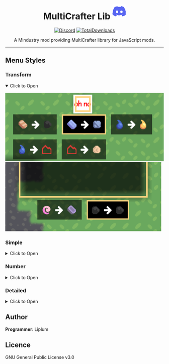 <div align="center">

# MultiCrafter Lib [![Discord](GFX/Discord.png)](https://discord.gg/PDwyxM3waw)

[![Discord](https://img.shields.io/discord/937228972041842718?color=%23529b69&label=Discord&logo=Discord&style=for-the-badge)](https://discord.gg/PDwyxM3waw)
[![TotalDownloads](https://img.shields.io/github/downloads/liplum/MultiCrafterLib/total?color=674ea7&label=Download&logo=docusign&logoColor=white&style=for-the-badge)](https://github.com/liplum/MultiCrafterLib/releases)

A Mindustry mod providing MultiCrafter library for JavaScript mods.
___
</div>

## Menu Styles

### Transform

<details open>
<summary>Click to Open</summary>

![Transform 1](GFX/menu/transform-1.png)
![Transform 2](GFX/menu/transform-2.png)

</details>

### Simple

<details>
<summary>Click to Open</summary>

![Simple](GFX/menu/simple.png)

</details>

### Number

<details>
<summary>Click to Open</summary>

![Number](GFX/menu/number.png)

</details>

### Detailed

<details>
<summary>Click to Open</summary>

![Detailed 1](GFX/menu/detailed-1.png)
![Detailed 2](GFX/menu/detailed-2.png)

</details>

## Author

**Programmer**: Liplum

## Licence

GNU General Public License v3.0